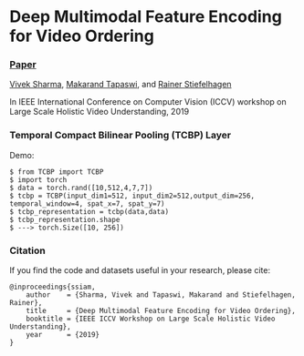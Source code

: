 

# Deep Multimodal Feature Encoding for Video Ordering
### [Paper](https://arxiv.org/pdf/2004.02205.pdf) <br>

[Vivek Sharma](http://vivoutlaw.github.io), 
[Makarand Tapaswi](http://www.cs.toronto.edu/~makarand/), 
and [Rainer Stiefelhagen](https://cvhci.anthropomatik.kit.edu/people_596.php)

In IEEE International Conference on Computer Vision (ICCV) workshop on Large Scale Holistic Video Understanding, 2019 

### Temporal Compact Bilinear Pooling (TCBP) Layer

Demo:

    $ from TCBP import TCBP
    $ import torch
    $ data = torch.rand([10,512,4,7,7]) 
    $ tcbp = TCBP(input_dim1=512, input_dim2=512,output_dim=256, temporal_window=4, spat_x=7, spat_y=7)
    $ tcbp_representation = tcbp(data,data)
    $ tcbp_representation.shape  
    $ ---> torch.Size([10, 256])

### Citation

If you find the code and datasets useful in your research, please cite:
    
    @inproceedings{ssiam,
        author    = {Sharma, Vivek and Tapaswi, Makarand and Stiefelhagen, Rainer}, 
        title     = {Deep Multimodal Feature Encoding for Video Ordering}, 
        booktitle = {IEEE ICCV Workshop on Large Scale Holistic Video Understanding},
        year      = {2019}
    }
